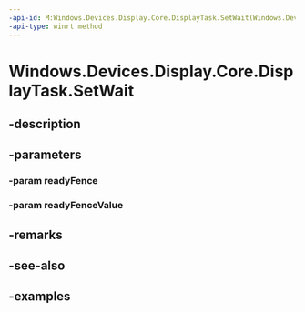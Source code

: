 ```yaml
---
-api-id: M:Windows.Devices.Display.Core.DisplayTask.SetWait(Windows.Devices.Display.Core.DisplayFence,System.UInt64)
-api-type: winrt method
---
```


<!-- Method syntax.
public void DisplayTask.SetWait(DisplayFence readyFence, UInt64 readyFenceValue)
-->

# Windows.Devices.Display.Core.DisplayTask.SetWait

## -description

## -parameters
### -param readyFence

### -param readyFenceValue

## -remarks

## -see-also

## -examples

